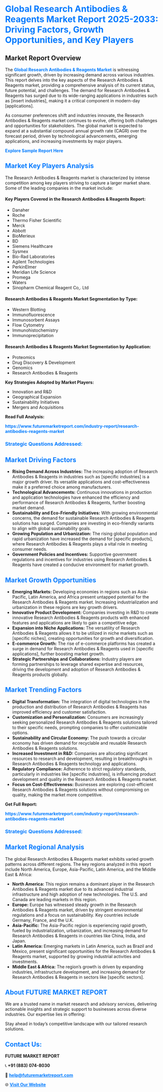 <h1 style="color: #007BFF;">Global Research Antibodies & Reagents Market Report 2025-2033: Driving Factors, Growth Opportunities, and Key Players</h1>

<section id="overview">
<h2>Market Report Overview</h2>
<p>The <a href="https://www.futuremarketreport.com/industry-report/research-antibodies-reagents-market" style="color: #007BFF; text-decoration: none;"><strong>Global Research Antibodies & Reagents Market</strong></a> is witnessing significant growth, driven by increasing demand across various industries. This report delves into the key aspects of the Research Antibodies & Reagents market, providing a comprehensive analysis of its current status, future potential, and challenges. The demand for Research Antibodies & Reagents has surged due to its wide-ranging applications in industries such as [insert industries], making it a critical component in modern-day [applications].</p>
<p>As consumer preferences shift and industries innovate, the Research Antibodies & Reagents market continues to evolve, offering both challenges and opportunities for stakeholders. The global market is expected to expand at a substantial compound annual growth rate (CAGR) over the forecast period, driven by technological advancements, emerging applications, and increasing investments by major players.</p>
</section>

<section id="overview">
<p><a href="https://www.futuremarketreport.com/request-sample/reportId=124213" style="color: #007BFF; text-decoration: none;"><strong>Explore Sample Report Here</strong></a></p>
</section>

<section id="key-players">
<h2 style="color: #007BFF;">Market Key Players Analysis</h2>
<p>The Research Antibodies & Reagents market is characterized by intense competition among key players striving to capture a larger market share. Some of the leading companies in the market include:</p>
<h4>Key Players Covered in the Research Antibodies & Reagents Report:</h4>
<ul><li>Danaher</li><li>Roche</li><li>Thermo Fisher Scientific</li><li>Merck</li><li>Abbott</li><li>BioMerieux</li><li>BD</li><li>Siemens Healthcare</li><li>Sysmex</li><li>Bio-Rad Laboratories</li><li>Agilent Technologies</li><li>PerkinElmer</li><li>Meridian Life Science</li><li>Promega</li><li>Waters</li><li>Sinopharm Chemical Reagent Co,. Ltd</li></ul>
<h4>Research Antibodies & Reagents Market Segmentation by Type:</h4>
<ul><li>Western Blotting</li><li>Immunofluorescence</li><li>Immunosorbent Assays</li><li>Flow Cytometry</li><li>Immunohistochemistry</li><li>Immunoprecipitation</li></ul>

<h4>Research Antibodies & Reagents Market Segmentation by Application:</h4>
<ul><li>Proteomics</li><li>Drug Discovery &amp; Development</li><li>Genomics</li><li>Research Antibodies &amp; Reagents</li></ul>
<p><strong>Key Strategies Adopted by Market Players:</strong></p>
<ul>
<li>Innovation and R&D</li>
<li>Geographical Expansion</li>
<li>Sustainability Initiatives</li>
<li>Mergers and Acquisitions</li>
</ul>
</section>

<section>
<p><strong>Read Full Analysis: </strong></p><a href="https://www.futuremarketreport.com/industry-report/research-antibodies-reagents-market" style="color: #007BFF; text-decoration: none;"><strong>https://www.futuremarketreport.com/industry-report/research-antibodies-reagents-market</strong></a>
<h3 style="color: #007BFF;">Strategic Questions Addressed:</h3>
</section>

<section id="driving-factors">
<h2 style="color: #007BFF;">Market Driving Factors</h2>
<ul>
<li><strong>Rising Demand Across Industries:</strong> The increasing adoption of Research Antibodies & Reagents in industries such as [specific industries] is a major growth driver. Its versatile applications and cost-effectiveness make it a preferred choice among manufacturers.</li>
<li><strong>Technological Advancements:</strong> Continuous innovations in production and application technologies have enhanced the efficiency and performance of Research Antibodies & Reagents, further boosting market demand.</li>
<li><strong>Sustainability and Eco-Friendly Initiatives:</strong> With growing environmental concerns, the demand for sustainable Research Antibodies & Reagents solutions has surged. Companies are investing in eco-friendly variants to align with global sustainability goals.</li>
<li><strong>Growing Population and Urbanization:</strong> The rising global population and rapid urbanization have increased the demand for [specific products], where Research Antibodies & Reagents plays a vital role in meeting consumer needs.</li>
<li><strong>Government Policies and Incentives:</strong> Supportive government regulations and incentives for industries using Research Antibodies & Reagents have created a conducive environment for market growth.</li>
</ul>
</section>

<section id="growth-opportunities">
<h2 style="color: #007BFF;">Market Growth Opportunities</h2>
<ul>
<li><strong>Emerging Markets:</strong> Developing economies in regions such as Asia-Pacific, Latin America, and Africa present untapped potential for the Research Antibodies & Reagents market. Increasing industrialization and urbanization in these regions are key growth drivers.</li>
<li><strong>Innovative Product Development:</strong> Companies investing in R&D to create innovative Research Antibodies & Reagents products with enhanced features and applications are likely to gain a competitive edge.</li>
<li><strong>Expansion into Niche Applications:</strong> The versatility of Research Antibodies & Reagents allows it to be utilized in niche markets such as [specific niches], creating opportunities for growth and diversification.</li>
<li><strong>E-commerce Growth:</strong> The rise of e-commerce platforms has created a surge in demand for Research Antibodies & Reagents used in [specific applications], further boosting market growth.</li>
<li><strong>Strategic Partnerships and Collaborations:</strong> Industry players are forming partnerships to leverage shared expertise and resources, driving the development and adoption of Research Antibodies & Reagents products globally.</li>
</ul>
</section>

<section id="trending-factors">
<h2 style="color: #007BFF;">Market Trending Factors</h2>
<ul>
<li><strong>Digital Transformation:</strong> The integration of digital technologies in the production and distribution of Research Antibodies & Reagents has improved efficiency and customer satisfaction.</li>
<li><strong>Customization and Personalization:</strong> Consumers are increasingly seeking personalized Research Antibodies & Reagents solutions tailored to their specific needs, prompting companies to offer customizable options.</li>
<li><strong>Sustainability and Circular Economy:</strong> The push towards a circular economy has driven demand for recyclable and reusable Research Antibodies & Reagents solutions.</li>
<li><strong>Increased Investment in R&D:</strong> Companies are allocating significant resources to research and development, resulting in breakthroughs in Research Antibodies & Reagents technology and applications.</li>
<li><strong>Regulatory Compliance:</strong> Adherence to strict regulatory standards, particularly in industries like [specific industries], is influencing product development and quality in the Research Antibodies & Reagents market.</li>
<li><strong>Focus on Cost-Effectiveness:</strong> Businesses are exploring cost-efficient Research Antibodies & Reagents solutions without compromising on quality, making the market more competitive.</li>
</ul>
</section>

<section>
<p><strong>Get Full Report: </strong></p><a href="https://www.futuremarketreport.com/industry-report/research-antibodies-reagents-market" style="color: #007BFF; text-decoration: none;"><strong>https://www.futuremarketreport.com/industry-report/research-antibodies-reagents-market</strong></a>
<h3 style="color: #007BFF;">Strategic Questions Addressed:</h3>
</section>


<section id="regional-analysis">
<h2 style="color: #007BFF;">Market Regional Analysis</h2>
<p>The global Research Antibodies & Reagents market exhibits varied growth patterns across different regions. The key regions analyzed in this report include North America, Europe, Asia-Pacific, Latin America, and the Middle East & Africa:</p>
<ul>
<li><strong>North America:</strong> This region remains a dominant player in the Research Antibodies & Reagents market due to its advanced industrial infrastructure and high adoption of new technologies. The U.S. and Canada are leading markets in this region.</li>
<li><strong>Europe:</strong> Europe has witnessed steady growth in the Research Antibodies & Reagents market, driven by stringent environmental regulations and a focus on sustainability. Key countries include Germany, France, and the U.K.</li>
<li><strong>Asia-Pacific:</strong> The Asia-Pacific region is experiencing rapid growth, fueled by industrialization, urbanization, and increasing demand for Research Antibodies & Reagents in countries like China, India, and Japan.</li>
<li><strong>Latin America:</strong> Emerging markets in Latin America, such as Brazil and Mexico, present significant opportunities for the Research Antibodies & Reagents market, supported by growing industrial activities and investments.</li>
<li><strong>Middle East & Africa:</strong> The region’s growth is driven by expanding industries, infrastructure development, and increasing demand for Research Antibodies & Reagents in sectors like [specific sectors].</li>
</ul>
</section>

<footer>
<h2 style="color: #007BFF;">About FUTURE MARKET REPORT</h2>
<p>We are a trusted name in market research and advisory services, delivering actionable insights and strategic support to businesses across diverse industries. Our expertise lies in offering:</p>

<p>Stay ahead in today’s competitive landscape with our tailored research solutions.</p>

<h2 style="color: #007BFF;">Contact Us:</h2>
<p><strong>FUTURE MARKET REPORT</strong></p>
<p>📞 <strong>+91 (883) 074-8030</strong></p>
<p>📧 <strong><a href="mailto:help@futuremarketreport.com" style="color: #007BFF;">help@futuremarketreport.com</a></strong></p>
<p>🌐 <strong><a href="https://www.futuremarketreport.com/" style="color: #007BFF;">Visit Our Website</a></strong></p>
</footer>